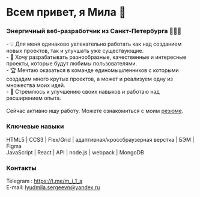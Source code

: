 # Всем привет, я Мила 👋

### Энергичный веб-разработчик из Санкт-Петербурга 👩🏼‍💻

\- 💡 Для меня одинаково увлекательно работать как над созданием новых проектов, так и улучшать уже существующие.\
\- 🎯 Хочу разрабатывать разнообразные, качественные и интересные проекты, которые будут любимы пользователями.\
\- 🏆 Мечтаю оказаться в команде единомышленников с которыми создадим много крутых проектов, а может и реализуем одну из множества моих идей.\
\- 🚀 Стремлюсь к улучшению своих навыков и работаю над расширением опыта.\
\
Сейчас активно ищу работу. Можете ознакомиться с моим [резюме](https://spb.hh.ru).

### Ключевые навыки
HTML5 | CCS3 | Flex/Grid | адаптивная/кроссбраузерная верстка |  БЭМ | Figma  \
JavaScript | React | API | node.js | webpack | MongoDB

### Контакты
Telegram : https://t.me/m_i_1_a \
E-mail: lyudmila.sergeevn@yandex.ru
